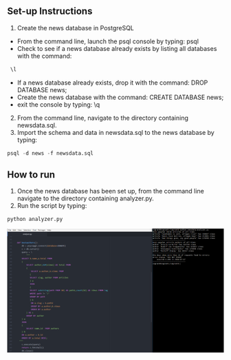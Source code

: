 ## Set-up Instructions

1. Create the news database in PostgreSQL
  - From the command line, launch the psql console by typing: psql
  - Check to see if a news database already exists by listing all databases with the command:
  ```python
   \l
   ```
   - If a news database already exists, drop it with the command: DROP DATABASE news;
   - Create the news database with the command: CREATE DATABASE news;
   - exit the console by typing: \q
2. From the command line, navigate to the directory containing newsdata.sql.
3. Import the schema and data in newsdata.sql to the news database by typing:
```python
psql -d news -f newsdata.sql
```

## How to run

1. Once the news database has been set up, from the command line navigate to the directory containing analyzer.py.
2. Run the script by typing:
```python
python analyzer.py
 ```
![Example of running the program](example.png?raw=true)
